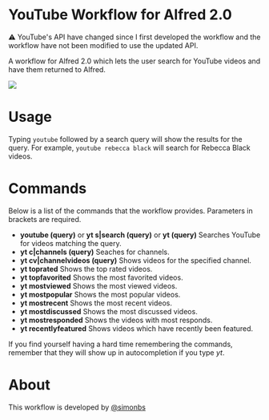 YouTube Workflow for Alfred 2.0
======

⚠️ YouTube's API have changed since I first developed the workflow and the workflow have not been modified to use the updated API.

A workflow for Alfred 2.0 which lets the user search for YouTube videos and have them returned to Alfred.

![](http://f.cl.ly/items/0c1m1O1o202S2N0f3A0q/Sk%C3%A6rmbillede%202013-01-13%20kl.%2018.34.26.png)

Usage
======

Typing `youtube` followed by a search query will show the results for the query. For example, `youtube rebecca black` will search for Rebecca Black videos.

Commands
=====

Below is a list of the commands that the workflow provides. Parameters in brackets are required.

- **youtube (query)** or **yt s|search (query)** or **yt (query)** Searches YouTube for videos matching the query.
- **yt c|channels (query)** Seaches for channels.
- **yt cv|channelvideos (query)** Shows videos for the specified channel.
- **yt toprated** Shows the top rated videos.
- **yt topfavorited** Shows the most favorited videos.
- **yt mostviewed** Shows the most viewed videos.
- **yt mostpopular** Shows the most popular videos.
- **yt mostrecent** Shows the most recent videos.
- **yt mostdiscussed** Shows the most discussed videos.
- **yt mostresponded** Shows the videos with most responds.
- **yt recentlyfeatured** Shows videos which have recently been featured.

If you find yourself having a hard time remembering the commands, remember that they will show up in autocompletion if you type *yt*.

About
=====

This workflow is developed by [@simonbs](http://twitter.com/simonbs)
